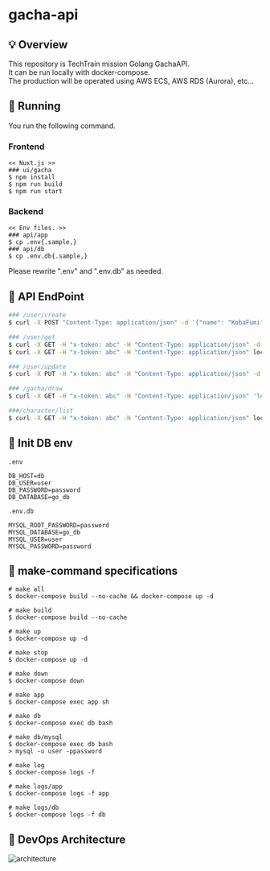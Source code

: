 # gacha-api
## 💡 Overview
This repository is TechTrain mission Golang GachaAPI.<br>
It can be run locally with docker-compose.<br>
The production will be operated using AWS ECS, AWS RDS (Aurora), etc...

## 🚀 Running
You run the following command.
### Frontend
```
<< Nuxt.js >>
### ui/gacha
$ npm install
$ npm run build
$ npm run start
```
### Backend
```
<< Env files. >>
### api/app
$ cp .env{.sample,}
### api/db
$ cp .env.db{.sample,}
```
Please rewrite ".env" and ".env.db" as needed.



## 🌱 API EndPoint
```zsh
### /user/create
$ curl -X POST "Content-Type: application/json" -d '{"name": "KobaFumi"}'  localhost:8080/user/create

### /user/get
$ curl -X GET -H "x-token: abc" -H "Content-Type: application/json" -d '{"id": "1"}' localhost:8080/user/get
$ curl -X GET -H "x-token: abc" -H "Content-Type: application/json" localhost:8080/user/get

### /user/update
$ curl -X PUT -H "x-token: abc" -H "Content-Type: application/json" -d '{"name" : "KobayashiFumiaki"}' localhost:8080/user/update

### /gacha/draw
$ curl -X GET -H "x-token: abc" -H "Content-Type: application/json" 'localhost:8080/gacha/draw?count=10'

###/character/list
$ curl -X GET -H "x-token: abc" -H "Content-Type: application/json" localhost:8080/character/list
```

## 🦆 Init DB env
`.env`
```
DB_HOST=db
DB_USER=user
DB_PASSWORD=password
DB_DATABASE=go_db
```
`.env.db`
```
MYSQL_ROOT_PASSWORD=password
MYSQL_DATABASE=go_db
MYSQL_USER=user
MYSQL_PASSWORD=password
```

## 📝 make-command specifications
```
# make all
$ docker-compose build --no-cache && docker-compose up -d

# make build
$ docker-compose build --no-cache

# make up
$ docker-compose up -d

# make stop
$ docker-compose up -d

# make down
$ docker-compose down

# make app
$ docker-compose exec app sh

# make db 
$ docker-compose exec db bash

# make db/mysql
$ docker-compose exec db bash
> mysql -u user -ppassword

# make log
$ docker-compose logs -f

# make logs/app
$ docker-compose logs -f app

# make logs/db
$ docker-compose logs -f db
```

## 🚧 DevOps Architecture
![architecture](https://user-images.githubusercontent.com/63791288/113522998-0c822200-95e0-11eb-851a-ee61c69076f1.png)

